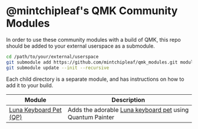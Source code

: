 # @mintchipleaf's QMK Community Modules

In order to use these community modules with a build of QMK, this repo should be added to your external userspace as a submodule.

```sh
cd /path/to/your/external/userspace
git submodule add https://github.com/mintchipleaf/qmk_modules.git modules/mintchipleaf
git submodule update --init --recursive
```

Each child directory is a separate module, and has instructions on how to add it to your build.

| Module | Description |
| ----------------------- | ----------- |
| [Luna Keyboard Pet (QP)](./lunapet_qp) | Adds the adorable [Luna keyboard pet](https://github.com/HellSingCoder/qmk_firmware/tree/33d7fa1180d232dcdb024c68a8f4629dced32afb/keyboards/sofle/keymaps/helltm) using Quantum Painter |
